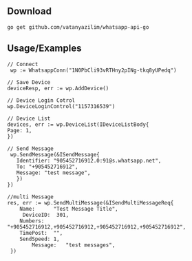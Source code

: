 
## Download
```golang
go get github.com/vatanyazilim/whatsapp-api-go
```



## Usage/Examples

```golang
// Connect
 wp := WhatsappConn("1N0PbCli93vRTHny2pINg-tkq8yUPedq")
```


```golang
// Save Device 
deviceResp, err := wp.AddDevice()
```

```golang
// Device Login Cotrol 
wp.DeviceLoginControl("1157316539")
```

```golang
// Device List 
devices, err := wp.DeviceList(IDeviceListBody{
Page: 1,
})
```


```golang
// Send Message
 wp.SendMessage(&ISendMessage{
   Identifier: "905452716912.0:91@s.whatsapp.net",
   To: "+905452716912", 
   Message: "test message",
   })
})
```
```golang
//multi Message
res, err := wp.SendMultiMessage(&ISendMultiMessageReq{
 	Name:      "Test Message Title",
	 DeviceID:  301,
 	Numbers:   "+905452716912,+905452716912,+905452716912,+905452716912",
 	TimePost:  "",
 	SendSpeed: 1,
        Message:   "test messages",
 })
```

